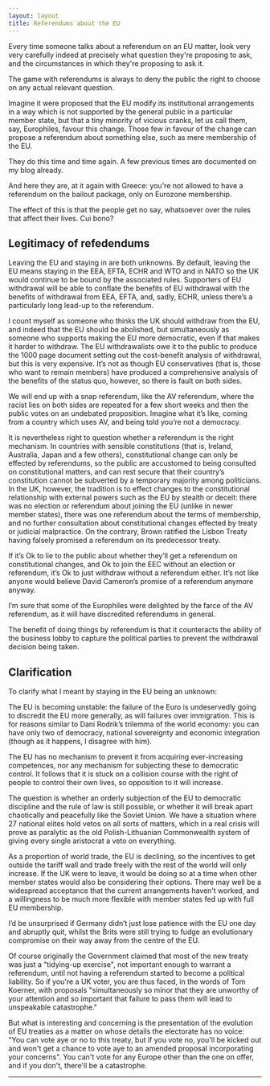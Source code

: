 ```yaml
---
layout: layout
title: Referendums about the EU
---
```


Every time someone talks about a referendum on an EU matter, look very
very carefully indeed at precisely what question they're proposing to
ask, and the circumstances in which they're proposing to ask it.

The game with referendums is always to deny the public the right to
choose on any actual relevant question.

Imagine it were proposed that the EU modify its institutional
arrangements in a way which is not supported by the general public in
a particular member state, but that a tiny minority of vicious cranks,
let us call them, say, Europhiles, favour this change. Those few in
favour of the change can propose a referendum about something else,
such as mere membership of the EU.

They do this time and time again. A few previous times are documented
on my blog already.

And here they are, at it again with Greece: you're not allowed to have
a referendum on the bailout package, only on Eurozone membership.

The effect of this is that the people get no say, whatsoever over the
rules that affect their lives. Cui bono?

Legitimacy of refedendums
-------------------------


Leaving the EU and staying in are both unknowns. By default, leaving
the EU means staying in the EEA, EFTA, ECHR and WTO and in NATO so the
UK would continue to be bound by the associated rules. Supporters of
EU withdrawal will be able to conflate the benefits of EU withdrawal
with the benefits of withdrawal from EEA, EFTA, and, sadly, ECHR,
unless there’s a particularly long lead-up to the referendum.

I count myself as someone who thinks the UK should withdraw from the
EU, and indeed that the EU should be abolished, but simultaneously as
someone who supports making the EU more democratic, even if that makes
it harder to withdraw. The EU withdrawalists owe it to the public to
produce the 1000 page document setting out the cost-benefit analysis
of withdrawal, but this is very expensive. It’s not as though EU
conservatives (that is, those who want to remain members) have
produced a comprehensive analysis of the benefits of the status quo,
however, so there is fault on both sides.

We will end up with a snap referendum, like the AV referendum, where
the racist lies on both sides are repeated for a few short weeks and
then the public votes on an undebated proposition. Imagine what it’s
like, coming from a country which uses AV, and being told you’re not a
democracy.

It is nevertheless right to question whether a referendum is the right
mechanism. In countries with sensible constitutions (that is, Ireland,
Australia, Japan and a few others), constitutional change can only be
effected by referendums, so the public are accustomed to being
consulted on constitutional matters, and can rest secure that their
country’s constitution cannot be subverted by a temporary majority
among politicians. In the UK, however, the tradition is to effect
changes to the constitutional relationship with external powers such
as the EU by stealth or deceit: there was no election or referendum
about joining the EU (unlike in newer member states), there was one
referendum about the terms of membership, and no further consultation
about constitutional changes effected by treaty or judicial
malpractice. On the contrary, Brown ratified the Lisbon Treaty having
falsely promised a referendum on its predecessor treaty.

If it’s Ok to lie to the public about whether they’ll get a referendum
on constitutional changes, and Ok to join the EEC without an election
or referendum, it’s Ok to just withdraw without a referendum
either. It’s not like anyone would believe David Cameron’s promise of
a referendum anymore anyway.

I’m sure that some of the Europhiles were delighted by the farce of
the AV referendum, as it will have discredited referendums in general.

The benefit of doing things by referendum is that it counteracts the
ability of the business lobby to capture the political parties to
prevent the withdrawal decision being taken.


Clarification
-------------

To clarify what I meant by staying in the EU being an unknown:

The EU is becoming unstable: the failure of the Euro is undeservedly
going to discredit the EU more generally, as will failures over
immigration. This is for reasons similar to Dani Rodrik’s trilemma of
the world economy: you can have only two of democracy, national
sovereignty and economic integration (though as it happens, I disagree
with him).

The EU has no mechanism to prevent it from acquiring ever-increasing
competences, nor any mechanism for subjecting these to democratic
control. It follows that it is stuck on a collision course with the
right of people to control their own lives, so opposition to it will
increase.

The question is whether an orderly subjection of the EU to democratic
discipline and the rule of law is still possible, or whether it will
break apart chaotically and peacefully like the Soviet Union. We have
a situation where 27 national elites hold vetos on all sorts of
matters, which in a real crisis will prove as paralytic as the old
Polish-Lithuanian Commonwealth system of giving every single
aristocrat a veto on everything.

As a proportion of world trade, the EU is declining, so the incentives
to get outside the tariff wall and trade freely with the rest of the
world will only increase. If the UK were to leave, it would be doing
so at a time when other member states would also be considering their
options. There may well be a widespread acceptance that the current
arrangements haven’t worked, and a willingness to be much more
flexible with member states fed up with full EU membership.

I’d be unsurprised if Germany didn’t just lose patience with the EU
one day and abruptly quit, whilst the Brits were still trying to fudge
an evolutionary compromise on their way away from the centre of the
EU.

Of course originally the Government claimed that most of the new
treaty was just a "tidying-up exercise", not important enough to
warrant a referendum, until not having a referendum started to become
a political liability. So if you're a UK voter, you are thus faced, in
the words of Tom Koerner, with proposals "simultaneously so minor that
they are unworthy of your attention and so important that failure to
pass them will lead to unspeakable catastrophe."

But what is interesting and concerning is the presentation of the
evolution of EU treaties as a matter on whose details the electorate
has no voice: "You can vote aye or no to this treaty, but if you vote
no, you'll be kicked out and won't get a chance to vote aye to an
amended proposal incorporating your concerns". You can't vote for any
Europe other than the one on offer, and if you don't, there'll be a
catastrophe.

---------
